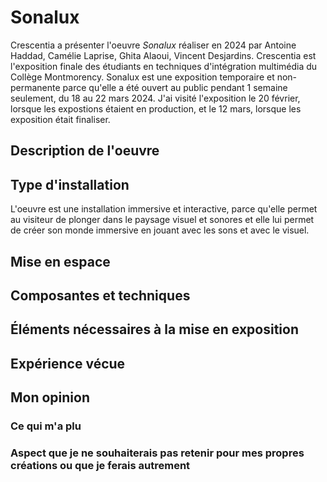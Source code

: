 # Sonalux
Crescentia a présenter l'oeuvre *Sonalux* réaliser en 2024 par Antoine Haddad, Camélie Laprise, Ghita Alaoui, Vincent Desjardins. Crescentia est l'exposition finale des étudiants  en techniques d'intégration multimédia du Collège Montmorency. Sonalux est une exposition temporaire et non-permanente parce qu'elle a été ouvert au public pendant 1 semaine seulement, du 18 au 22 mars 2024. J'ai visité l'exposition le  20 février, lorsque les expostions étaient en production, et le 12 mars, lorsque les exposition était finaliser. 
## Description de l'oeuvre


## Type d'installation
L'oeuvre est une installation immersive et interactive, parce qu'elle permet au visiteur de plonger dans le paysage visuel et sonores et elle lui permet de créer son monde immersive en jouant avec les sons et avec le visuel.
## Mise en espace

## Composantes et techniques

## Éléments nécessaires à la mise en exposition

##  Expérience vécue

## Mon opinion
### Ce qui m'a plu

###  Aspect que je ne souhaiterais pas retenir pour mes propres créations ou que je ferais autrement

